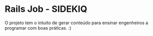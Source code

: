 # Rails Job - SIDEKIQ

O projeto tem o intuito de gerar conteúdo para ensinar engenheiros a programar com boas práticas. :)
